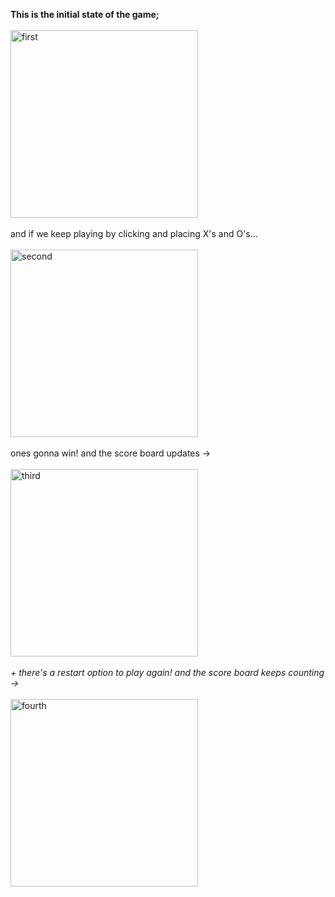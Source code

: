 **This is the initial state of the game;**<br><br>
<img src="https://github.com/user-attachments/assets/b69259a1-4a66-40fb-9f90-af50e06b1ca8" alt="first" width="300"/><br><br>
and if we keep playing by clicking and placing X's and O's...<br><br>
<img src="https://github.com/user-attachments/assets/7726ac1a-526c-41a0-aa01-49dd06a77608" alt="second" width="300"/><br><br>
ones gonna win! and the score board updates \-\><br><br>
<img src="https://github.com/user-attachments/assets/5cf1fac0-1a16-4510-aa33-34b8415ff48d" alt="third" width="300"/><br><br>
_\+ there's a restart option to play again! and the score board keeps counting \-\>_<br><br>
<img src="https://github.com/user-attachments/assets/2f0184e1-09a5-4b69-ad7d-16dbca5b984f" alt="fourth" width="300"/><br><br><br><br>
